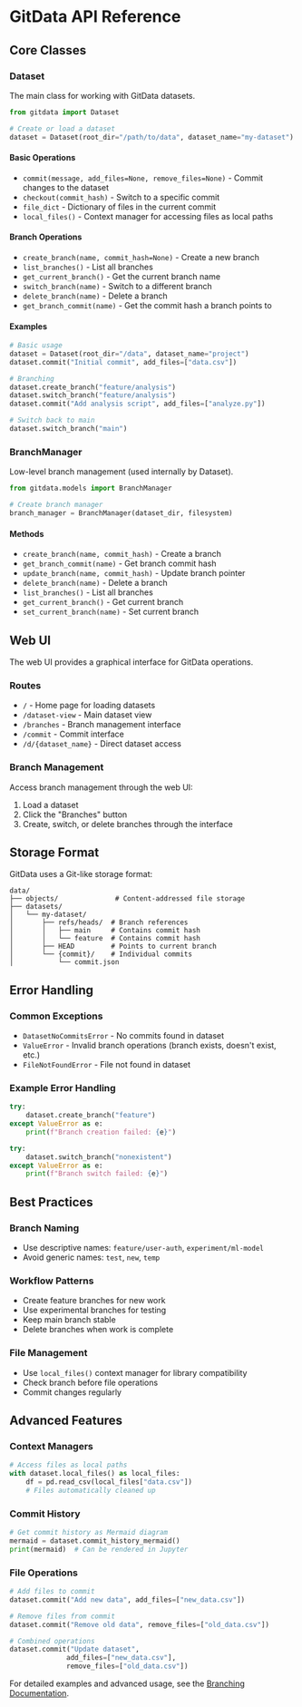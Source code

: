 # GitData API Reference

## Core Classes

### Dataset

The main class for working with GitData datasets.

```python
from gitdata import Dataset

# Create or load a dataset
dataset = Dataset(root_dir="/path/to/data", dataset_name="my-dataset")
```

#### Basic Operations

- `commit(message, add_files=None, remove_files=None)` - Commit changes to the dataset
- `checkout(commit_hash)` - Switch to a specific commit
- `file_dict` - Dictionary of files in the current commit
- `local_files()` - Context manager for accessing files as local paths

#### Branch Operations

- `create_branch(name, commit_hash=None)` - Create a new branch
- `list_branches()` - List all branches
- `get_current_branch()` - Get the current branch name
- `switch_branch(name)` - Switch to a different branch
- `delete_branch(name)` - Delete a branch
- `get_branch_commit(name)` - Get the commit hash a branch points to

#### Examples

```python
# Basic usage
dataset = Dataset(root_dir="/data", dataset_name="project")
dataset.commit("Initial commit", add_files=["data.csv"])

# Branching
dataset.create_branch("feature/analysis")
dataset.switch_branch("feature/analysis")
dataset.commit("Add analysis script", add_files=["analyze.py"])

# Switch back to main
dataset.switch_branch("main")
```

### BranchManager

Low-level branch management (used internally by Dataset).

```python
from gitdata.models import BranchManager

# Create branch manager
branch_manager = BranchManager(dataset_dir, filesystem)
```

#### Methods

- `create_branch(name, commit_hash)` - Create a branch
- `get_branch_commit(name)` - Get branch commit hash
- `update_branch(name, commit_hash)` - Update branch pointer
- `delete_branch(name)` - Delete a branch
- `list_branches()` - List all branches
- `get_current_branch()` - Get current branch
- `set_current_branch(name)` - Set current branch

## Web UI

The web UI provides a graphical interface for GitData operations.

### Routes

- `/` - Home page for loading datasets
- `/dataset-view` - Main dataset view
- `/branches` - Branch management interface
- `/commit` - Commit interface
- `/d/{dataset_name}` - Direct dataset access

### Branch Management

Access branch management through the web UI:

1. Load a dataset
2. Click the "Branches" button
3. Create, switch, or delete branches through the interface

## Storage Format

GitData uses a Git-like storage format:

```text
data/
├── objects/              # Content-addressed file storage
├── datasets/
│   └── my-dataset/
│       ├── refs/heads/  # Branch references
│       │   ├── main     # Contains commit hash
│       │   └── feature  # Contains commit hash
│       ├── HEAD         # Points to current branch
│       └── {commit}/    # Individual commits
│           └── commit.json
```

## Error Handling

### Common Exceptions

- `DatasetNoCommitsError` - No commits found in dataset
- `ValueError` - Invalid branch operations (branch exists, doesn't exist, etc.)
- `FileNotFoundError` - File not found in dataset

### Example Error Handling

```python
try:
    dataset.create_branch("feature")
except ValueError as e:
    print(f"Branch creation failed: {e}")

try:
    dataset.switch_branch("nonexistent")
except ValueError as e:
    print(f"Branch switch failed: {e}")
```

## Best Practices

### Branch Naming

- Use descriptive names: `feature/user-auth`, `experiment/ml-model`
- Avoid generic names: `test`, `new`, `temp`

### Workflow Patterns

- Create feature branches for new work
- Use experimental branches for testing
- Keep main branch stable
- Delete branches when work is complete

### File Management

- Use `local_files()` context manager for library compatibility
- Check branch before file operations
- Commit changes regularly

## Advanced Features

### Context Managers

```python
# Access files as local paths
with dataset.local_files() as local_files:
    df = pd.read_csv(local_files["data.csv"])
    # Files automatically cleaned up
```

### Commit History

```python
# Get commit history as Mermaid diagram
mermaid = dataset.commit_history_mermaid()
print(mermaid)  # Can be rendered in Jupyter
```

### File Operations

```python
# Add files to commit
dataset.commit("Add new data", add_files=["new_data.csv"])

# Remove files from commit
dataset.commit("Remove old data", remove_files=["old_data.csv"])

# Combined operations
dataset.commit("Update dataset",
              add_files=["new_data.csv"],
              remove_files=["old_data.csv"])
```

For detailed examples and advanced usage, see the [Branching Documentation](branching.md).
